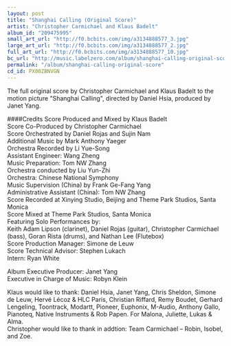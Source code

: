 ```yaml
---
layout: post
title: "Shanghai Calling (Original Score)"
artist: "Christopher Carmichael and Klaus Badelt"
album_id: "209475995"
small_art_url: "http://f0.bcbits.com/img/a3134888577_3.jpg"
large_art_url: "http://f0.bcbits.com/img/a3134888577_2.jpg"
full_art_url: "http://f0.bcbits.com/img/a3134888577_10.jpg"
bc_url: "http://music.labelzero.com/album/shanghai-calling-original-score?pk=170"
permalink: "/album/shanghai-calling-original-score"
cd_id: PX00ZBNVGN
---
```

The full original score by Christopher Carmichael and Klaus Badelt to the motion picture "Shanghai Calling", directed by Daniel Hsia, produced by Janet Yang.

####Credits
Score Produced and Mixed by Klaus Badelt   
Score Co-Produced by Christopher Carmichael  
Score Orchestrated by Daniel Rojas and Sujin Nam  
Additional Music by Mark Anthony Yaeger  
Orchestra Recorded by Li Yue-Song  
Assistant Engineer: Wang Zheng  
Music Preparation: Tom NW Zhang   
Orchestra conducted by Liu Yun-Zhi  
Orchestra: Chinese National Symphony  
Music Supervision (China) by Frank Ge-Fang Yang  
Administrative Assistant (China): Tom NW Zhang  
Score Recorded at Xinying Studio, Beijing and Theme Park Studios, Santa Monica   
Score Mixed at Theme Park Studios, Santa Monica  
Featuring Solo Performances by:  
Keith Adam Lipson (clarinet), Daniel Rojas (guitar), Christopher Carmichael (bass), Goran Rista (drums), and Nathan Lee (Flutebox)   
Score Production Manager: Simone de Leuw   
Score Technical Advisor: Stephen Lukach  
Intern: Ryan White  
  
Album Executive Producer: Janet Yang  
Executive in Charge of Music: Robyn Klein  
  
Klaus would like to thank: Daniel Hsia, Janet Yang, Chris Sheldon, Simone de Leuw, Hervé Lécoz & HLC Paris, Christian Riffard, Remy Boudet, Gerhard Lengeling, Toontrack, Modartt, Pioneer, Euphonix, M-Audio, Anthony Gallo, Pianoteq, Native Instruments & Rob Papen. For Malona, Juliette, Lukas & Alma.  
Christopher would like to thank in addtion: Team Carmichael – Robin, Isobel, and Zoe.

